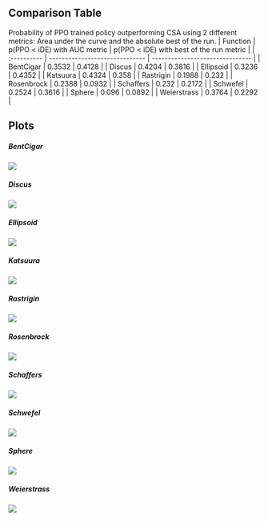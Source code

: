 ## Comparison Table

Probability of PPO trained policy outperforming CSA using 2 different metrics: Area under the curve and the absolute best of the run.
| Function    | p(PPO < iDE) with AUC metric | p(PPO < iDE) with best of the run metric |
| :---------- | ------------------------------ | ------------------------------- |
| BentCigar | 0.3532 | 0.4128 |
| Discus | 0.4204 | 0.3816 |
| Ellipsoid | 0.3236 | 0.4352 |
| Katsuura | 0.4324 | 0.358 |
| Rastrigin | 0.1988 | 0.232 |
| Rosenbrock | 0.2388 | 0.0932 |
| Schaffers | 0.232 | 0.2172 |
| Schwefel | 0.2524 | 0.3616 |
| Sphere | 0.096 | 0.0892 |
| Weierstrass | 0.3764 | 0.2292 |

## Plots

##### BentCigar

![](BentCigar/iDE_BentCigar_comparison.png)

##### Discus

![](Discus/iDE_Discus_comparison.png)

##### Ellipsoid

![](Ellipsoid/iDE_Ellipsoid_comparison.png)

##### Katsuura

![](Katsuura/iDE_Katsuura_comparison.png)

##### Rastrigin

![](Rastrigin/iDE_Rastrigin_comparison.png)

##### Rosenbrock

![](Rosenbrock/iDE_Rosenbrock_comparison.png)

##### Schaffers

![](Schaffers/iDE_Schaffers_comparison.png)

##### Schwefel

![](Schwefel/iDE_Schwefel_comparison.png)

##### Sphere

![](Sphere/iDE_Sphere_comparison.png)

##### Weierstrass

![](Weierstrass/iDE_Weierstrass_comparison.png)

